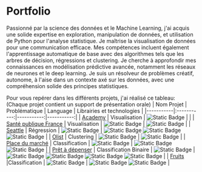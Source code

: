 # Portfolio

Passionné par la science des données et le Machine Learning, j'ai acquis une solide expertise en exploration, manipulation de données, et utilisation de Python pour l'analyse statistique. Je maîtrise la visualisation de données pour une communication efficace. Mes compétences incluent également l'apprentissage automatique de base avec des algorithmes tels que les arbres de décision, régressions et clustering. Je cherche à approfondir mes connaissances en modélisation prédictive avancée, notamment les réseaux de neurones et le deep learning. Je suis un résolveur de problèmes créatif, autonome, à l'aise dans un contexte axé sur les données, avec une compréhension solide des principes statistiques.

Pour vous repérer dans les différents projets, j'ai réalisé ce tableau:
(Chaque projet contient un support de présentation orale)
| Nom Projet | Problématique | Language | Librairies et technologies |
|-----------|:-----------:|-----------:|-----------:| 
| [Academy](https://github.com/Insight-Seeker/Portfolio/tree/main/Academy) | Visualisation  | ![Static Badge](https://img.shields.io/badge/Python-blue) | |
| [Santé publique France](https://github.com/Insight-Seeker/Portfolio/tree/main/Sante%20publique%20france) | Visualisation | ![Static Badge](https://img.shields.io/badge/Python-blue) | ![Static Badge](https://img.shields.io/badge/Sklearn-dark_green) |
| [Seattle](https://github.com/Insight-Seeker/Portfolio/tree/main/Seattle) | Régression | ![Static Badge](https://img.shields.io/badge/Python-blue) | ![Static Badge](https://img.shields.io/badge/Sklearn-dark_green) ![Static Badge](https://img.shields.io/badge/XGBoost-blue) ![Static Badge](https://img.shields.io/badge/LightGBM-yellow) |
| [Olist](https://github.com/Insight-Seeker/Portfolio/tree/main/Olist) | Clustering | ![Static Badge](https://img.shields.io/badge/Python-blue) | ![Static Badge](https://img.shields.io/badge/Sklearn-dark_green) |
| [Place du marché](https://github.com/Insight-Seeker/Portfolio/tree/main/Place%20du%20marche) | Classification | ![Static Badge](https://img.shields.io/badge/Python-blue) | ![Static Badge](https://img.shields.io/badge/NLP-grey) ![Static Badge](https://img.shields.io/badge/ComputerVision-orange) |
| [Prêt à dépenser](https://github.com/Insight-Seeker/Portfolio/tree/main/Pret%20a%20depenser) | Classification Binaire | ![Static Badge](https://img.shields.io/badge/Python-blue) | ![Static Badge](https://img.shields.io/badge/Sklearn-dark_green) ![Static Badge](https://img.shields.io/badge/XGBoost-blue) ![Static Badge](https://img.shields.io/badge/LightGBM-yellow) ![Static Badge](https://img.shields.io/badge/ML%20Flow-%2308089C) |
| [Fruits](https://github.com/Insight-Seeker/Portfolio/tree/main/Fruits) |Classification | ![Static Badge](https://img.shields.io/badge/PySpark-orange)  | ![Static Badge](https://img.shields.io/badge/AWS-grey) ![Static Badge](https://img.shields.io/badge/ComputerVision-orange) |
